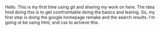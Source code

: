 Hello. This is my first time using git and sharing my work on here. The idea hind doing this is to get comfromtable doing the basics and learing. So, my first step is doing the google homepage remake and the search results. I'm going ot be using html, and css to achieve this.
